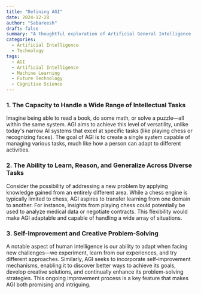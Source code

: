 ```yaml
---
title: "Defining AGI"
date: 2024-12-28
author: "Sabareesh"
draft: false
summary: "A thoughtful exploration of Artificial General Intelligence (AGI) through three fundamental concepts."
categories:
  - Artificial Intelligence
  - Technology
tags:
  - AGI
  - Artificial Intelligence
  - Machine Learning
  - Future Technology
  - Cognitive Science
---
```

  
### 1. The Capacity to Handle a Wide Range of Intellectual Tasks

Imagine being able to read a book, do some math, or solve a puzzle—all within the same system. AGI aims to achieve this level of versatility, unlike today's narrow AI systems that excel at specific tasks (like playing chess or recognizing faces). The goal of AGI is to create a single system capable of managing various tasks, much like how a person can adapt to different activities.

### 2. The Ability to Learn, Reason, and Generalize Across Diverse Tasks

Consider the possibility of addressing a new problem by applying knowledge gained from an entirely different area. While a chess engine is typically limited to chess, AGI aspires to transfer learning from one domain to another. For instance, insights from playing chess could potentially be used to analyze medical data or negotiate contracts. This flexibility would make AGI adaptable and capable of handling a wide array of situations.

### 3. Self-Improvement and Creative Problem-Solving

A notable aspect of human intelligence is our ability to adapt when facing new challenges—we experiment, learn from our experiences, and try different approaches. Similarly, AGI seeks to incorporate self-improvement mechanisms, enabling it to discover better ways to achieve its goals, develop creative solutions, and continually enhance its problem-solving strategies. This ongoing improvement process is a key feature that makes AGI both promising and intriguing.

